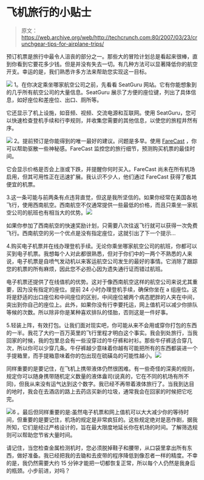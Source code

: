 # 飞机旅行的小贴士

> 原文：<https://web.archive.org/web/http://techcrunch.com:80/2007/03/23/crunchgear-tips-for-airplane-trips/>

预订机票是旅行中最令人沮丧的部分之一。那些大的冒险计划总是看起来很棒，直到你看到它要花多少钱。但是并没有失去一切。有几种方法可以显著降低你的航空开支。幸运的是，我们熟悉许多方法来帮助您实现这一目标。

![](img/a6fa4945db2997e8ca946b70c46031bd.png)
1。在你决定乘坐哪家航空公司之前，先看看 SeatGuru 网站。它有你能想象到的几乎所有航空公司的大量信息。SeatGuru 展示了方便的座位键，列出了具体信息，如好座位和差座位、出口、厕所等。

它还显示了机上设施，如音频、视频、交流电源和互联网。使用 SeatGuru，您可以快速检查登机手续和行李规则，并收集您需要的其他信息，以使您的旅程井然有序。

![](img/d4a5b471e8ce0c010d5d520c167113f4.png)
2。提前预订是你能得到的唯一最好的建议。问题是多早。使用 [FareCast](https://web.archive.org/web/20210228231153/http://www.farecast.com/) ，你可以帮助驱散一些神秘感。FareCast 监控您的旅行细节，预测购买机票的最佳时间。

它会显示价格是否会上涨或下跌，并提醒你何时买入。FareCast 尚未在所有机场启用，但其可用性正在迅速扩展。我认识不少人，他们通过 FareCast 获得了极其便宜的机票。

3.这一条可能与前两条有点违背直觉，但这是我所坚信的。如果你经常在美国各地飞行，使用西南航空。西南航空不仅通常提供一些最低的价格，而且只乘坐一家航空公司的航班也有相当大的优势。![](img/55afb474e5ccbf0273f3a507c34599bf.png)

如果你参加了西南航空的快速奖励计划，只需要八次往返飞行就可以获得一次免费飞行。西南航空的另一个优点是没有指定座位，这就引出了下一个提示…

4.购买电子机票并在线办理登机手续。无论你乘坐哪家航空公司的航班，你都可以买到电子机票。我想每个人对此都很熟悉，但对于你们中的一两个不熟悉的人来说，电子机票是自喷气发动机以来客运航空公司发生的最好的事情。它消除了跟踪您的机票的所有麻烦，因此您不必担心因为遗失通行证而错过航班。

电子机票还提供了在线值机的优势。这对于像西南航空这样的航空公司来说尤其重要，因为没有指定的座位。提前 24 小时办理登机手续，确保你坐在 a 组座位。这将是舒适的出口座位和中间座位的区别，中间座位被两个病态肥胖的人夹在中间，突出到你自己的座位上。此外，如果你没有行李要托运，网上值机可以减少你排队等候的次数。所以除非你是某种喜欢排队的怪胎，否则这是一件好事。

5.轻装上阵，有效打包。让我们面对现实吧，你可能从来不会用或穿你打包的东西的一半。我花了大约一百万英里的飞行里程才明白这个事实。我会到处旅行，当我回家的时候，我的包里总会有一些没穿过的牛仔裤和衬衫。那些牛仔裤适合穿几次，所以你可以少穿几条。牛仔裤越少意味着你越有可能把所有的东西都装进一个手提箱里，而手提箱意味着你的包出现在硫磺岛的可能性越小。![](img/c31e329a4c6d32f21dc050ebab3d2498.png)

同样重要的是要记住，在飞机上携带液体仍然很困难。有一些奇怪的深奥的规则，规定你可以随身携带随机定义数量的液体盎司(说真的，它在不同的机场有所不同)，但我从来没有运气达到这个数字。我已经不再带着液体旅行了。当我到达目的地时，我会在去酒店的路上去药店买新的垃圾，通常我会在回家的时候把它吃完。

![](img/a297db1962c1e45971d1dcf03db67531.png)6
。最后但同样重要的是:虽然电子机票和网上值机可以大大减少你的等待时间，但重要的是要记住，机场的规定是非常疯狂的。这些规定绝对是恶作剧，据我所知，它们是经过严格设计的，旨在最大限度地延长你在机场的时间。了解筛选规则可以帮助您节省大量时间。

请记住，当您检查金属检测机时，您必须脱掉鞋子和腰带，从口袋里拿出所有东西，做好准备。我已经把我的去锄和去皮带的程序降低到像忍者一样的精度。不幸的是，我仍然需要大约 15 分钟才能把一切都恢复正常，所以每个人仍然是我身后的瓶颈。小步前进，对吗？